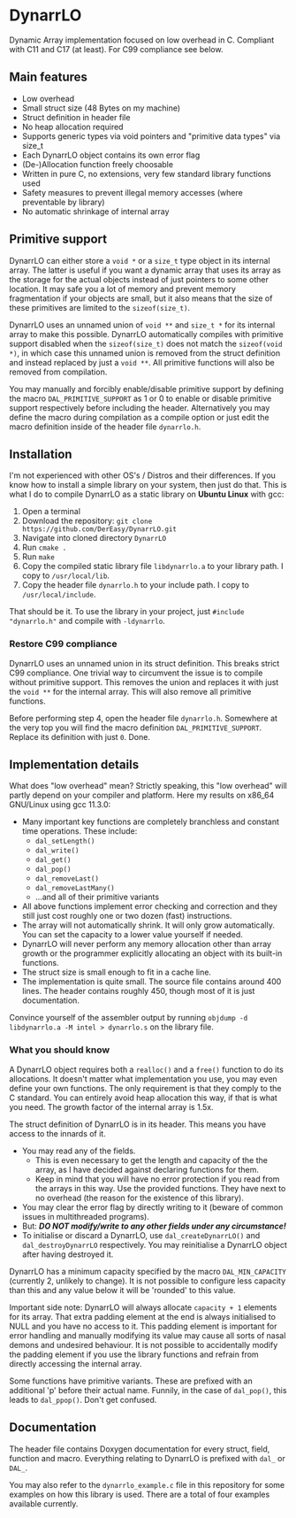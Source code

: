 # DynarrLO
Dynamic Array implementation focused on low overhead in C. Compliant with C11 and C17 (at least). For C99 compliance see below.

## Main features
- Low overhead
- Small struct size (48 Bytes on my machine)
- Struct definition in header file
- No heap allocation required
- Supports generic types via void pointers and "primitive data types" via size_t
- Each DynarrLO object contains its own error flag
- (De-)Allocation function freely choosable
- Written in pure C, no extensions, very few standard library functions used
- Safety measures to prevent illegal memory accesses (where preventable by library)
- No automatic shrinkage of internal array

## Primitive support
DynarrLO can either store a `void *` or a `size_t` type object in its internal array. The latter is useful if you want a dynamic array that uses its array as the storage for the actual objects instead of just pointers to some other location. It may safe you a lot of memory and prevent memory fragmentation if your objects are small, but it also means that the size of these primitives are limited to the `sizeof(size_t)`.

DynarrLO uses an unnamed union of `void **` and `size_t *` for its internal array to make this possible. DynarrLO automatically compiles with primitive support disabled when the `sizeof(size_t)` does not match the `sizeof(void *)`, in which case this unnamed union is removed from the struct definition and instead replaced by just a `void **`. All primitive functions will also be removed from compilation.

You may manually and forcibly enable/disable primitive support by defining the macro `DAL_PRIMITIVE_SUPPORT` as 1 or 0 to enable or disable primitive support respectively before including the header. Alternatively you may define the macro during compilation as a compile option or just edit the macro definition inside of the header file `dynarrlo.h`.

## Installation
I'm not experienced with other OS's / Distros and their differences. If you know how to install a simple library on your system, then just do that. This is what I do to compile DynarrLO as a static library on **Ubuntu Linux** with gcc:

1. Open a terminal
2. Download the repository: `git clone https://github.com/DerEasy/DynarrLO.git`
3. Navigate into cloned directory `DynarrLO`
4. Run `cmake .`
5. Run `make`
6. Copy the compiled static library file `libdynarrlo.a` to your library path. I copy to `/usr/local/lib`. 
7. Copy the header file `dynarrlo.h` to your include path. I copy to `/usr/local/include`.

That should be it. To use the library in your project, just `#include "dynarrlo.h"` and compile with `-ldynarrlo`.

### Restore C99 compliance
DynarrLO uses an unnamed union in its struct definition. This breaks strict C99 compliance. One trivial way to circumvent the issue is to compile without primitive support. This removes the union and replaces it with just the `void **` for the internal array. This will also remove all primitive functions.

Before performing step 4, open the header file `dynarrlo.h`. Somewhere at the very top you will find the macro definition `DAL_PRIMITIVE_SUPPORT`. Replace its definition with just `0`. Done.

## Implementation details
What does "low overhead" mean? Strictly speaking, this "low overhead" will partly depend on your compiler and platform. Here my results on x86_64 GNU/Linux using gcc 11.3.0:

- Many important key functions are completely branchless and constant time operations. These include:
  - `dal_setLength()`
  - `dal_write()`
  - `dal_get()`
  - `dal_pop()`
  - `dal_removeLast()`
  - `dal_removeLastMany()`
  - …and all of their primitive variants
- All above functions implement error checking and correction and they still just cost roughly one or two dozen (fast) instructions.
- The array will not automatically shrink. It will only grow automatically. You can set the capacity to a lower value yourself if needed.
- DynarrLO will never perform any memory allocation other than array growth or the programmer explicitly allocating an object with its built-in functions.
- The struct size is small enough to fit in a cache line.
- The implementation is quite small. The source file contains around 400 lines. The header contains roughly 450, though most of it is just documentation.

Convince yourself of the assembler output by running `objdump -d libdynarrlo.a -M intel > dynarrlo.s` on the library file.

### What you should know
A DynarrLO object requires both a `realloc()` and a `free()` function to do its allocations. It doesn't matter what implementation you use, you may even define your own functions. The only requirement is that they comply to the C standard. You can entirely avoid heap allocation this way, if that is what you need. The growth factor of the internal array is 1.5x.

The struct definition of DynarrLO is in its header. This means you have access to the innards of it.
- You may read any of the fields.
  - This is even necessary to get the length and capacity of the the array, as I have decided against declaring functions for them.
  - Keep in mind that you will have no error protection if you read from the arrays in this way. Use the provided functions. They have next to no overhead (the reason for the existence of this library).
- You may clear the error flag by directly writing to it (beware of common issues in multithreaded programs).
- But: ***DO NOT modify/write to any other fields under any circumstance!***
- To initialise or discard a DynarrLO, use `dal_createDynarrLO()` and `dal_destroyDynarrLO` respectively. You may reinitialise a DynarrLO object after having destroyed it.

DynarrLO has a minimum capacity specified by the macro `DAL_MIN_CAPACITY` (currently 2, unlikely to change). It is not possible to configure less capacity than this and any value below it will be 'rounded' to this value.

Important side note: DynarrLO will always allocate `capacity + 1` elements for its array. That extra padding element at the end is always initialised to NULL and you have no access to it. This padding element is important for error handling and manually modifying its value may cause all sorts of nasal demons and undesired behaviour. It is not possible to accidentally modify the padding element if you use the library functions and refrain from directly accessing the internal array.

Some functions have primitive variants. These are prefixed with an additional 'p' before their actual name. Funnily, in the case of `dal_pop()`, this leads to `dal_ppop()`. Don't get confused.

## Documentation
The header file contains Doxygen documentation for every struct, field, function and macro. Everything relating to DynarrLO is prefixed with `dal_` or `DAL_`.

You may also refer to the `dynarrlo_example.c` file in this repository for some examples on how this library is used. There are a total of four examples available currently.
